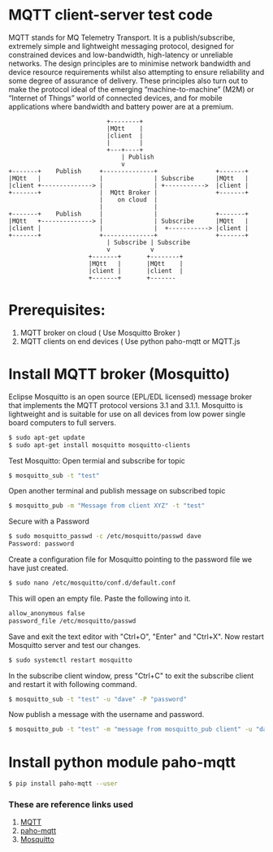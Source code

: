 # MQTT client-server test code

MQTT stands for MQ Telemetry Transport. It is a publish/subscribe, extremely simple and 
lightweight messaging protocol, designed for constrained devices and low-bandwidth, 
high-latency or unreliable networks. The design principles are to minimise network bandwidth 
and device resource requirements whilst also attempting to ensure reliability and 
some degree of assurance of delivery. These principles also turn out to make the protocol ideal 
of the emerging “machine-to-machine” (M2M) or “Internet of Things” world of connected devices, 
and for mobile applications where bandwidth and battery power are at a premium.

                               +--------+
                               |MQtt    |
                               |client  |
                               |        |
                               +---+----+
                                   | Publish
                                   v
    +-------+    Publish     +--------------+                +-------+
    |MQtt   |                |              | Subscribe      |MQtt   |
    |client +--------------> |              | +----------->  |client |
    +-------+                |  MQtt Broker |                +-------+
                             |    on cloud  |
                             |              |
    +-------+    Publish     |              |                +-------+
    |MQtt   +--------------> |              | Subscribe      |MQtt   |
    |client |                |              |  +-----------> |client |
    +-------+                +--------------+                +-------+
                               | Subscribe | Subscribe
                               v           v
                          +-------+       +--------+
                          |MQtt   |       |MQtt    |
                          |client |       |client  |
                          +-------+       +-------
# Prerequisites:
1. MQTT broker on cloud ( Use Mosquitto Broker )
2. MQTT clients on end devices ( Use python paho-mqtt or MQTT.js 

# Install MQTT broker (Mosquitto)
Eclipse Mosquitto is an open source (EPL/EDL licensed) message broker that implements 
the MQTT protocol versions 3.1 and 3.1.1. Mosquitto is lightweight and is suitable for 
use on all devices from low power single board computers to full servers.
```sh
$ sudo apt-get update
$ sudo apt-get install mosquitto mosquitto-clients
```

Test Mosquitto:
Open termial and subscribe for topic 
```sh
$ mosquitto_sub -t "test"
```
Open another terminal and publish message on subscribed topic 
```sh
$ mosquitto_pub -m "Message from client XYZ" -t "test"
```
Secure with a Password
```sh
$ sudo mosquitto_passwd -c /etc/mosquitto/passwd dave
Password: password
```
Create a configuration file for Mosquitto pointing to the password file we have just created.
```sh
$ sudo nano /etc/mosquitto/conf.d/default.conf
```
This will open an empty file. Paste the following into it.

```sh
allow_anonymous false
password_file /etc/mosquitto/passwd
```
Save and exit the text editor with "Ctrl+O", "Enter" and "Ctrl+X". Now restart Mosquitto server and test our changes.
```sh
$ sudo systemctl restart mosquitto
```
In the subscribe client window, press "Ctrl+C" to exit the subscribe client and restart it with following command.
```sh
$ mosquitto_sub -t "test" -u "dave" -P "password"
```
Now publish a message with the username and password.
```sh
$ mosquitto_pub -t "test" -m "message from mosquitto_pub client" -u "dave" -P "password"
```
# Install python module paho-mqtt 
```sh
$ pip install paho-mqtt --user
```

### These are reference links used
1. [MQTT](https://mqtt.org/)
2. [paho-mqtt](https://pypi.org/project/paho-mqtt/)
3. [Mosquitto](https://www.vultr.com/docs/how-to-install-mosquitto-mqtt-broker-server-on-ubuntu-16-04)

